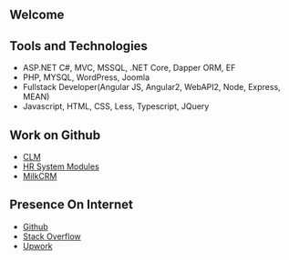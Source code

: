## Welcome 
## Tools and Technologies
- ASP.NET C#, MVC, MSSQL, .NET Core, Dapper ORM, EF
- PHP, MYSQL, WordPress, Joomla
- Fullstack Developer(Angular JS, Angular2, WebAPI2, Node, Express, MEAN)
- Javascript, HTML, CSS, Less, Typescript, JQuery 

## Work on Github
- [CLM](https://github.com/aftabnabi/CLM1)
- [HR System Modules](https://github.com/aftabnabi/HRSys)
- [MilkCRM](https://github.com/aftabnabi/MilkCRMUI)

## Presence On Internet
- [Github](https://github.com/aftabnabi)
- [Stack Overflow](https://stackoverflow.com/users/557489/mls)
- [Upwork](https://www.upwork.com/o/profiles/users/_~015a696f4e34db5d16/)

<!--You can use the [editor on GitHub](https://github.com/aftabnabi/aftabnabi.github.io/edit/master/README.md) to maintain and preview the content for your website in Markdown files.

<!--Whenever you commit to this repository, GitHub Pages will run [Jekyll](https://jekyllrb.com/) to rebuild the pages in your site, from the content in your Markdown files.

<!--### Markdown

<!--Markdown is a lightweight and easy-to-use syntax for styling your writing. It includes conventions for

<!--```markdown
Syntax highlighted code block

<!--# Header 1
## Header 2
### Header 3

<!-- - Bulleted
- List
<!--
1. Numbered
2. List

<!--**Bold** and _Italic_ and `Code` text

<!--[Link](url) and ![Image](src)
```

<!--For more details see [GitHub Flavored Markdown](https://guides.github.com/features/mastering-markdown/).

<!--### Jekyll Themes

<!--Your Pages site will use the layout and styles from the Jekyll theme you have selected in your [repository settings](https://github.com/aftabnabi/aftabnabi.github.io/settings). The name of this theme is saved in the Jekyll `_config.yml` configuration file.

<!--### Support or Contact

<!--Having trouble with Pages? Check out our [documentation](https://help.github.com/categories/github-pages-basics/) or [contact support](https://github.com/contact) and we’ll help you sort it out.
